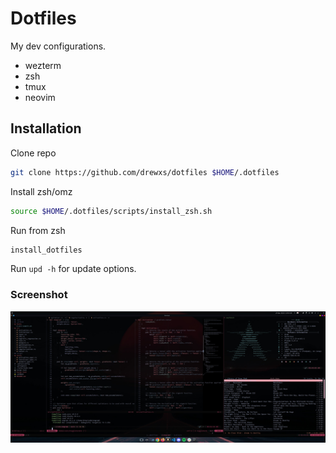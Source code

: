 # Dotfiles

My dev configurations.

- wezterm
- zsh
- tmux
- neovim

## Installation

Clone repo

```bash
git clone https://github.com/drewxs/dotfiles $HOME/.dotfiles
```

Install zsh/omz

```bash
source $HOME/.dotfiles/scripts/install_zsh.sh
```

Run from zsh

```bash
install_dotfiles
```

Run `upd -h` for update options.

### Screenshot

<img src="static/screenshot.jpg?raw=true" alt="screenshot" />
